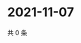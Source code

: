 # 2021-11-07

共 0 条

<!-- BEGIN WEIBO -->
<!-- 最后更新时间 Sun Nov 07 2021 21:18:50 GMT+0800 (China Standard Time) -->

<!-- END WEIBO -->
